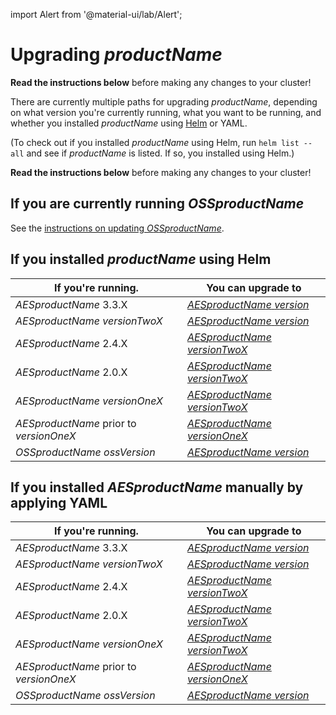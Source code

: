 import Alert from '@material-ui/lab/Alert';

# Upgrading $productName$

<Alert severity="warning">
  <b>Read the instructions below</b> before making any changes to your cluster!
</Alert>

There are currently multiple paths for upgrading $productName$, depending on what version you're currently
running, what you want to be running, and whether you installed $productName$ using [Helm](../helm) or
YAML.

(To check out if you installed $productName$ using Helm, run `helm list --all` and see if
$productName$ is listed. If so, you installed using Helm.)

<Alert severity="warning">
  <b>Read the instructions below</b> before making any changes to your cluster!
</Alert>

## If you are currently running $OSSproductName$

See the [instructions on updating $OSSproductName$](../../../../../emissary/$ossDocsVersion$/topics/install/migration-matrix).

## If you installed $productName$ using Helm

| If you're running.                      | You can upgrade to                                                               |
|-----------------------------------------|----------------------------------------------------------------------------------|
| $AESproductName$ 3.3.X                  | [$AESproductName$ $version$](../upgrade/helm/edge-stack-3.3/edge-stack-3.X)      |
| $AESproductName$ $versionTwoX$          | [$AESproductName$ $version$](../upgrade/helm/edge-stack-2.5/edge-stack-3.X)      |
| $AESproductName$ 2.4.X                  | [$AESproductName$ $versionTwoX$](../upgrade/helm/edge-stack-2.4/edge-stack-2.X)  |
| $AESproductName$ 2.0.X                  | [$AESproductName$ $versionTwoX$](../upgrade/helm/edge-stack-2.0/edge-stack-2.X)  |
| $AESproductName$ $versionOneX$          | [$AESproductName$ $versionTwoX$](../upgrade/helm/edge-stack-1.14/edge-stack-2.X) |
| $AESproductName$ prior to $versionOneX$ | [$AESproductName$ $versionOneX$](../../../../1.14/topics/install/upgrading)      |
| $OSSproductName$ $ossVersion$           | [$AESproductName$ $version$](../upgrade/helm/emissary-3.4/edge-stack-3.X)        |

## If you installed $AESproductName$ manually by applying YAML

| If you're running.                      | You can upgrade to                                                               |
|-----------------------------------------|----------------------------------------------------------------------------------|
| $AESproductName$ 3.3.X                  | [$AESproductName$ $version$](../upgrade/yaml/edge-stack-3.3/edge-stack-3.X)      |
| $AESproductName$ $versionTwoX$          | [$AESproductName$ $version$](../upgrade/yaml/edge-stack-2.5/edge-stack-3.X)      |
| $AESproductName$ 2.4.X                  | [$AESproductName$ $versionTwoX$](../upgrade/helm/edge-stack-2.4/edge-stack-2.X)  |
| $AESproductName$ 2.0.X                  | [$AESproductName$ $versionTwoX$](../upgrade/yaml/edge-stack-2.0/edge-stack-2.X)  |
| $AESproductName$ $versionOneX$          | [$AESproductName$ $versionTwoX$](../upgrade/yaml/edge-stack-1.14/edge-stack-2.X) |
| $AESproductName$ prior to $versionOneX$ | [$AESproductName$ $versionOneX$](../../../../1.14/topics/install/upgrading)      |
| $OSSproductName$ $ossVersion$           | [$AESproductName$ $version$](../upgrade/yaml/emissary-3.4/edge-stack-3.X)        |

